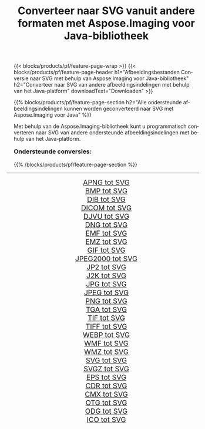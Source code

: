 ﻿---
title: Converteer naar SVG vanuit andere formaten met Aspose.Imaging voor Java-bibliotheek 
weight: 3920
url: /nl/java/conversion/to/svg/ 
lang: nl
langdirlevel: 2
locales: zh-hans,ja,it,ru,de,es,fr,nl,id,lt,pl,pt,vi,tr,ko,zh-hant,ar,hi,th,sv,cs,uk,he
description: Met Aspose.Imaging kunt u met Java converteren naar SVG vanuit andere formaten
---

{{< blocks/products/pf/feature-page-wrap >}}
{{< blocks/products/pf/feature-page-header h1="Afbeeldingsbestanden Conversie naar SVG met behulp van Aspose.Imaging voor Java-bibliotheek" h2="Converteer naar SVG van andere afbeeldingsindelingen met behulp van het Java-platform" downloadText="Downloaden" >}}


{{% blocks/products/pf/feature-page-section  h2="Alle ondersteunde afbeeldingsindelingen kunnen worden geconverteerd naar SVG met Aspose.Imaging voor Java" %}}
<p align=justify>Met behulp van de Aspose.Imaging-bibliotheek kunt u programmatisch converteren naar SVG van andere ondersteunde afbeeldingsindelingen met behulp van het Java-platform.</p>
<h3 style="margin-top:16px;">
Ondersteunde conversies:
</h3>
{{% /blocks/products/pf/feature-page-section %}}
<div class="container-fluid productfamilypage bg-gray">
    <div class="convertypes bg-gray agp-content section">
        <div class="container">
		<hr style="margin-left:-20px;"/>
		<div class="row other-converters" style="gap: 10px;font-size: 19px;text-align:center;">
		    <div class='col-md-3 other-converter remove-lp remove-rp'><a href="/imaging/nl/java/conversion/apng-to-svg/" style="padding:15px;">APNG tot SVG</a></div>
<div class='col-md-3 other-converter remove-lp remove-rp'><a href="/imaging/nl/java/conversion/bmp-to-svg/" style="padding:15px;">BMP tot SVG</a></div>
<div class='col-md-3 other-converter remove-lp remove-rp'><a href="/imaging/nl/java/conversion/dib-to-svg/" style="padding:15px;">DIB tot SVG</a></div>
<div class='col-md-3 other-converter remove-lp remove-rp'><a href="/imaging/nl/java/conversion/dicom-to-svg/" style="padding:15px;">DICOM tot SVG</a></div>
<div class='col-md-3 other-converter remove-lp remove-rp'><a href="/imaging/nl/java/conversion/djvu-to-svg/" style="padding:15px;">DJVU tot SVG</a></div>
<div class='col-md-3 other-converter remove-lp remove-rp'><a href="/imaging/nl/java/conversion/dng-to-svg/" style="padding:15px;">DNG tot SVG</a></div>
<div class='col-md-3 other-converter remove-lp remove-rp'><a href="/imaging/nl/java/conversion/emf-to-svg/" style="padding:15px;">EMF tot SVG</a></div>
<div class='col-md-3 other-converter remove-lp remove-rp'><a href="/imaging/nl/java/conversion/emz-to-svg/" style="padding:15px;">EMZ tot SVG</a></div>
<div class='col-md-3 other-converter remove-lp remove-rp'><a href="/imaging/nl/java/conversion/gif-to-svg/" style="padding:15px;">GIF tot SVG</a></div>
<div class='col-md-3 other-converter remove-lp remove-rp'><a href="/imaging/nl/java/conversion/jpeg2000-to-svg/" style="padding:15px;">JPEG2000 tot SVG</a></div>
<div class='col-md-3 other-converter remove-lp remove-rp'><a href="/imaging/nl/java/conversion/jp2-to-svg/" style="padding:15px;">JP2 tot SVG</a></div>
<div class='col-md-3 other-converter remove-lp remove-rp'><a href="/imaging/nl/java/conversion/j2k-to-svg/" style="padding:15px;">J2K tot SVG</a></div>
<div class='col-md-3 other-converter remove-lp remove-rp'><a href="/imaging/nl/java/conversion/jpg-to-svg/" style="padding:15px;">JPG tot SVG</a></div>
<div class='col-md-3 other-converter remove-lp remove-rp'><a href="/imaging/nl/java/conversion/jpeg-to-svg/" style="padding:15px;">JPEG tot SVG</a></div>
<div class='col-md-3 other-converter remove-lp remove-rp'><a href="/imaging/nl/java/conversion/png-to-svg/" style="padding:15px;">PNG tot SVG</a></div>
<div class='col-md-3 other-converter remove-lp remove-rp'><a href="/imaging/nl/java/conversion/tga-to-svg/" style="padding:15px;">TGA tot SVG</a></div>
<div class='col-md-3 other-converter remove-lp remove-rp'><a href="/imaging/nl/java/conversion/tif-to-svg/" style="padding:15px;">TIF tot SVG</a></div>
<div class='col-md-3 other-converter remove-lp remove-rp'><a href="/imaging/nl/java/conversion/tiff-to-svg/" style="padding:15px;">TIFF tot SVG</a></div>
<div class='col-md-3 other-converter remove-lp remove-rp'><a href="/imaging/nl/java/conversion/webp-to-svg/" style="padding:15px;">WEBP tot SVG</a></div>
<div class='col-md-3 other-converter remove-lp remove-rp'><a href="/imaging/nl/java/conversion/wmf-to-svg/" style="padding:15px;">WMF tot SVG</a></div>
<div class='col-md-3 other-converter remove-lp remove-rp'><a href="/imaging/nl/java/conversion/wmz-to-svg/" style="padding:15px;">WMZ tot SVG</a></div>
<div class='col-md-3 other-converter remove-lp remove-rp'><a href="/imaging/nl/java/conversion/svg-to-svg/" style="padding:15px;">SVG tot SVG</a></div>
<div class='col-md-3 other-converter remove-lp remove-rp'><a href="/imaging/nl/java/conversion/svgz-to-svg/" style="padding:15px;">SVGZ tot SVG</a></div>
<div class='col-md-3 other-converter remove-lp remove-rp'><a href="/imaging/nl/java/conversion/eps-to-svg/" style="padding:15px;">EPS tot SVG</a></div>
<div class='col-md-3 other-converter remove-lp remove-rp'><a href="/imaging/nl/java/conversion/cdr-to-svg/" style="padding:15px;">CDR tot SVG</a></div>
<div class='col-md-3 other-converter remove-lp remove-rp'><a href="/imaging/nl/java/conversion/cmx-to-svg/" style="padding:15px;">CMX tot SVG</a></div>
<div class='col-md-3 other-converter remove-lp remove-rp'><a href="/imaging/nl/java/conversion/otg-to-svg/" style="padding:15px;">OTG tot SVG</a></div>
<div class='col-md-3 other-converter remove-lp remove-rp'><a href="/imaging/nl/java/conversion/odg-to-svg/" style="padding:15px;">ODG tot SVG</a></div>
<div class='col-md-3 other-converter remove-lp remove-rp'><a href="/imaging/nl/java/conversion/ico-to-svg/" style="padding:15px;">ICO tot SVG</a></div>
                </div>
        </div>
    </div>
</div>
<br/>

